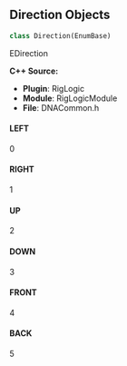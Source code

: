 ## Direction Objects

```python
class Direction(EnumBase)
```

EDirection

**C++ Source:**

- **Plugin**: RigLogic
- **Module**: RigLogicModule
- **File**: DNACommon.h

<a id="unreal.Direction.LEFT"></a>

#### LEFT

0

<a id="unreal.Direction.RIGHT"></a>

#### RIGHT

1

<a id="unreal.Direction.UP"></a>

#### UP

2

<a id="unreal.Direction.DOWN"></a>

#### DOWN

3

<a id="unreal.Direction.FRONT"></a>

#### FRONT

4

<a id="unreal.Direction.BACK"></a>

#### BACK

5

<a id="unreal.TranslationRepresentation"></a>